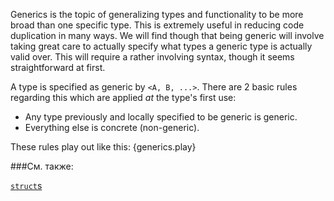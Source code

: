 Generics is the topic of generalizing types and functionality to be more broad
than one specific type. This is extremely useful in reducing code duplication
in many ways. We will find though that being generic will involve taking
great care to actually specify what types a generic type is actually valid
over. This will require a rather involving syntax, though it seems
straightforward at first.

A type is specified as generic by `<A, B, ...>`. There are 2 basic rules
regarding this which are applied *at* the type's first use:

* Any type previously and locally specified to be generic is generic.
* Everything else is concrete (non-generic).

These rules play out like this:
{generics.play}

###См. также:

[`struct`s][structs]

[structs]: /custom_types/structs.html
